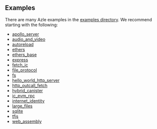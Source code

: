 ## Examples

There are many Azle examples in the <a href="https://github.com/demergent-labs/azle/tree/main/examples/experimental/test/end_to_end/http_server" target="_blank">examples directory</a>. We recommend starting with the following:

- <a href="https://github.com/demergent-labs/azle/tree/main/examples/experimental/test/end_to_end/http_server/apollo_server" target="_blank">apollo_server</a>
- <a href="https://github.com/demergent-labs/azle/tree/main/examples/experimental/test/end_to_end/http_server/audio_and_video" target="_blank">audio_and_video</a>
- <a href="https://github.com/demergent-labs/azle/tree/main/examples/experimental/test/end_to_end/http_server/autoreload" target="_blank">autoreload</a>
- <a href="https://github.com/demergent-labs/azle/tree/main/examples/experimental/test/end_to_end/http_server/ethers" target="_blank">ethers</a>
- <a href="https://github.com/demergent-labs/azle/tree/main/examples/experimental/test/end_to_end/http_server/ethers_base" target="_blank">ethers_base</a>
- <a href="https://github.com/demergent-labs/azle/tree/main/examples/experimental/test/end_to_end/http_server/express" target="_blank">express</a>
- <a href="https://github.com/demergent-labs/azle/tree/main/examples/experimental/test/end_to_end/http_server/fetch_ic" target="_blank">fetch_ic</a>
- <a href="https://github.com/demergent-labs/azle/tree/main/examples/experimental/test/end_to_end/http_server/file_protocol" target="_blank">file_protocol</a>
- <a href="https://github.com/demergent-labs/azle/tree/main/examples/experimental/test/end_to_end/http_server/fs" target="_blank">fs</a>
- <a href="https://github.com/demergent-labs/azle/tree/main/examples/experimental/demo/hello_world_http_server" target="_blank">hello_world_http_server</a>
- <a href="https://github.com/demergent-labs/azle/tree/main/examples/experimental/test/end_to_end/http_server/http_outcall_fetch" target="_blank">http_outcall_fetch</a>
- <a href="https://github.com/demergent-labs/azle/tree/main/examples/experimental/test/end_to_end/http_server/hybrid_canister" target="_blank">hybrid_canister</a>
- <a href="https://github.com/demergent-labs/azle/tree/main/examples/experimental/test/end_to_end/http_server/ic_evm_rpc" target="_blank">ic_evm_rpc</a>
- <a href="https://github.com/demergent-labs/azle/tree/main/examples/experimental/test/end_to_end/http_server/internet_identity" target="_blank">internet_identity</a>
- <a href="https://github.com/demergent-labs/azle/tree/main/examples/experimental/test/end_to_end/http_server/large_files" target="_blank">large_files</a>
- <a href="https://github.com/demergent-labs/azle/tree/main/examples/experimental/test/end_to_end/http_server/sqlite" target="_blank">sqlite</a>
- <a href="https://github.com/demergent-labs/azle/tree/main/examples/experimental/test/end_to_end/http_server/tfjs" target="_blank">tfjs</a>
- <a href="https://github.com/demergent-labs/azle/tree/main/examples/experimental/test/end_to_end/http_server/web_assembly" target="_blank">web_assembly</a>
